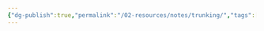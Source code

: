 ```yaml
---
{"dg-publish":true,"permalink":"/02-resources/notes/trunking/","tags":["netzwerk","hardware"],"noteIcon":""}
---
```


>
